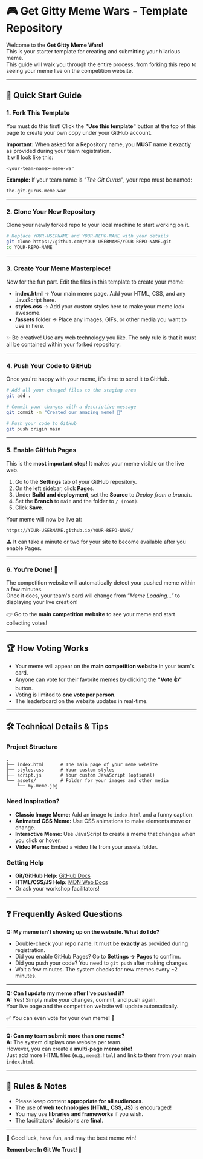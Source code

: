 # 🎮 Get Gitty Meme Wars - Template Repository

Welcome to the **Get Gitty Meme Wars!**  
This is your starter template for creating and submitting your hilarious meme.  
This guide will walk you through the entire process, from forking this repo to seeing your meme live on the competition website.

---

## 🚀 Quick Start Guide

### 1. Fork This Template
You must do this first! Click the **"Use this template"** button at the top of this page to create your own copy under your GitHub account.

**Important:** When asked for a Repository name, you **MUST** name it exactly as provided during your team registration.  
It will look like this:

```
<your-team-name>-meme-war
```

**Example:** If your team name is *"The Git Gurus"*, your repo must be named:

```
the-git-gurus-meme-war
```

---

### 2. Clone Your New Repository
Clone your newly forked repo to your local machine to start working on it.

```bash
# Replace YOUR-USERNAME and YOUR-REPO-NAME with your details
git clone https://github.com/YOUR-USERNAME/YOUR-REPO-NAME.git
cd YOUR-REPO-NAME
```

---

### 3. Create Your Meme Masterpiece!
Now for the fun part. Edit the files in this template to create your meme:

- **index.html** → Your main meme page. Add your HTML, CSS, and any JavaScript here.  
- **styles.css** → Add your custom styles here to make your meme look awesome.  
- **/assets** folder → Place any images, GIFs, or other media you want to use in here.  

✨ Be creative! Use any web technology you like. The only rule is that it must all be contained within your forked repository.

---

### 4. Push Your Code to GitHub
Once you're happy with your meme, it's time to send it to GitHub.

```bash
# Add all your changed files to the staging area
git add .

# Commit your changes with a descriptive message
git commit -m "Created our amazing meme! 🚀"

# Push your code to GitHub
git push origin main
```

---

### 5. Enable GitHub Pages
This is the **most important step!** It makes your meme visible on the live web.

1. Go to the **Settings** tab of your GitHub repository.  
2. On the left sidebar, click **Pages**.  
3. Under **Build and deployment**, set the **Source** to *Deploy from a branch*.  
4. Set the **Branch** to `main` and the folder to `/ (root)`.  
5. Click **Save**.  

Your meme will now be live at:

```
https://YOUR-USERNAME.github.io/YOUR-REPO-NAME/
```

⚠️ It can take a minute or two for your site to become available after you enable Pages.

---

### 6. You're Done! 🎉
The competition website will automatically detect your pushed meme within a few minutes.  
Once it does, your team's card will change from *"Meme Loading..."* to displaying your live creation!

👉 Go to the **main competition website** to see your meme and start collecting votes!

---

## 🏆 How Voting Works
- Your meme will appear on the **main competition website** in your team's card.  
- Anyone can vote for their favorite memes by clicking the **"Vote 👍"** button.  
- Voting is limited to **one vote per person**.  
- The leaderboard on the website updates in real-time.  

---

## 🛠️ Technical Details & Tips

### Project Structure
```
.
├── index.html      # The main page of your meme website
├── styles.css      # Your custom styles
├── script.js       # Your custom JavaScript (optional)
└── assets/         # Folder for your images and other media
    └── my-meme.jpg
```

### Need Inspiration?
- **Classic Image Meme:** Add an image to `index.html` and a funny caption.  
- **Animated CSS Meme:** Use CSS animations to make elements move or change.  
- **Interactive Meme:** Use JavaScript to create a meme that changes when you click or hover.  
- **Video Meme:** Embed a video file from your assets folder.  

### Getting Help
- **Git/GitHub Help:** [GitHub Docs](https://docs.github.com/)  
- **HTML/CSS/JS Help:** [MDN Web Docs](https://developer.mozilla.org/)  
- Or ask your workshop facilitators!  

---

## ❓ Frequently Asked Questions

**Q: My meme isn't showing up on the website. What do I do?**  
- Double-check your repo name. It must be **exactly** as provided during registration.  
- Did you enable GitHub Pages? Go to **Settings → Pages** to confirm.  
- Did you push your code? You need to `git push` after making changes.  
- Wait a few minutes. The system checks for new memes every ~2 minutes.  

---

**Q: Can I update my meme after I've pushed it?**  
**A:** Yes! Simply make your changes, commit, and push again.  
Your live page and the competition website will update automatically.  

✅ You can even vote for your own meme! 🎉  

---

**Q: Can my team submit more than one meme?**  
**A:** The system displays one website per team.  
However, you can create a **multi-page meme site!**  
Just add more HTML files (e.g., `meme2.html`) and link to them from your main `index.html`.  

---

## 📜 Rules & Notes
- Please keep content **appropriate for all audiences**.  
- The use of **web technologies (HTML, CSS, JS)** is encouraged!  
- You may use **libraries and frameworks** if you wish.  
- The facilitators' decisions are **final**.  

---

🎉 Good luck, have fun, and may the best meme win!  

**Remember: In Git We Trust! 🚀**
